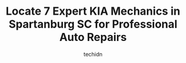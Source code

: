 ---
layout: ampstory
image: https://images.unsplash.com/photo-1488610883421-64eb350d7f12?ixlib=rb-4.0.3&ixid=MnwxMjA3fDB8MHxwaG90by1wYWdlfHx8fGVufDB8fHx8&auto=format&fit=crop&w=640&h=853&q=80
author: techidn
featured: false
description: If youre in need of trustworthy and skilled KIA Mechanic in Spartanburg SC, USA, youll be pleased to discover the 7 best KIA Mechanic in town. Their expertise and commitment to customer sa
title: Locate 7 Expert KIA Mechanics in Spartanburg SC for Professional Auto Repairs
cover:
   title: Locate 7 Expert KIA Mechanics in Spartanburg SC for Professional Auto Repairs
   subtitle: Rickpate
   background: https://images.unsplash.com/photo-1488610883421-64eb350d7f12?ixlib=rb-4.0.3&ixid=MnwxMjA3fDB8MHxwaG90by1wYWdlfHx8fGVufDB8fHx8&auto=format&fit=crop&w=640&h=853&q=80

pages: 
 - layout: thirds
   top: <h1>#1 Benson Kia of Spartanburg</h1>
   bottom: "<p>I did not go in to buy a car.  I went to have an oil change.  While there, I saw a 2022 Telluride, that I was interested in.  Christian Norman was there and assisted me, </p>"
   background: https://www.knot35.com/toplist/wp-content/uploads/2023/06/best-kia-mechanic-1-in-spartanburg-sc-1685835759.jpeg
   backgroundblur: true
 - layout: thirds
   top: <h1>#2 Firestone Complete Auto Care</h1>
   bottom: "<p>250 W Blackstock Rd, Spartanburg, SC 29301, United States</p>"
   background: https://www.knot35.com/toplist/wp-content/uploads/2023/06/best-kia-mechanic-2-in-spartanburg-sc-1685835760.jpeg
   cta:
      link: https://www.knot35.com/toplist/locate-7-expert-kia-mechanics-in-spartanburg-sc-for-professional-auto-repairs/
      text: Locate 7 Expert KIA Mechanics in Spartanburg SC for Professional Auto Repairs
 - layout: thirds
   top: <h1>#3 Kars R Us</h1>
   bottom: "<p>1484 Asheville Hwy, Spartanburg, SC 29303, United States</p>"
   background: https://www.knot35.com/toplist/wp-content/uploads/2023/06/best-kia-mechanic-3-in-spartanburg-sc-1685835760.jpeg
   cta:
      link: https://www.knot35.com/toplist/locate-7-expert-kia-mechanics-in-spartanburg-sc-for-professional-auto-repairs/
      text: Locate 7 Expert KIA Mechanics in Spartanburg SC for Professional Auto Repairs
 - layout: thirds
   top: <h1>#4 Reidville Road Auto Service, Inc</h1>
   bottom: "<p>395 E Blackstock Rd, Spartanburg, SC 29301, United States</p>"
   background: https://images.unsplash.com/photo-1534312527009-56c7016453e6?ixlib=rb-4.0.3&ixid=MnwxMjA3fDB8MHxwaG90by1wYWdlfHx8fGVufDB8fHx8&auto=format&fit=crop&w=640&h=853&q=80
   cta:
      link: https://www.knot35.com/toplist/locate-7-expert-kia-mechanics-in-spartanburg-sc-for-professional-auto-repairs/
      text: Locate 7 Expert KIA Mechanics in Spartanburg SC for Professional Auto Repairs
 - layout: thirds
   top: <h1>#5 MasterTech Auto Repair</h1>
   bottom: "<p>151 S Forest St, Spartanburg, SC 29306, United States</p>"
   background: https://plus.unsplash.com/premium_photo-1664640458616-3c74f8cb4589?ixlib=rb-4.0.3&ixid=MnwxMjA3fDB8MHxwaG90by1wYWdlfHx8fGVufDB8fHx8&auto=format&fit=crop&w=640&h=853&q=80
   cta:
      link: https://www.knot35.com/toplist/locate-7-expert-kia-mechanics-in-spartanburg-sc-for-professional-auto-repairs/
      text: Locate 7 Expert KIA Mechanics in Spartanburg SC for Professional Auto Repairs
 - layout: thirds
   top: <h1>#6 Spartanburg Collision</h1>
   bottom: "<p>8180 Valley Falls Rd, Spartanburg, SC 29303, United States</p>"
   background: https://images.unsplash.com/photo-1509114397022-ed747cca3f65?ixlib=rb-4.0.3&ixid=MnwxMjA3fDB8MHxwaG90by1wYWdlfHx8fGVufDB8fHx8&auto=format&fit=crop&w=640&h=853&q=80
   cta:
      link: https://www.knot35.com/toplist/locate-7-expert-kia-mechanics-in-spartanburg-sc-for-professional-auto-repairs/
      text: Locate 7 Expert KIA Mechanics in Spartanburg SC for Professional Auto Repairs
 - layout: thirds
   top: <h1>#7 Family First Autos</h1>
   bottom: "<p>523 W Main St, Spartanburg, SC 29301, United States</p>"
   background: https://images.unsplash.com/photo-1527066579998-dbbae57f45ce?ixlib=rb-4.0.3&ixid=MnwxMjA3fDB8MHxwaG90by1wYWdlfHx8fGVufDB8fHx8&auto=format&fit=crop&w=640&h=853&q=80
   cta:
      link: https://www.knot35.com/toplist/locate-7-expert-kia-mechanics-in-spartanburg-sc-for-professional-auto-repairs/
      text: Locate 7 Expert KIA Mechanics in Spartanburg SC for Professional Auto Repairs
 - layout: thirds
   middle: Continue reading...
   background: https://images.unsplash.com/photo-1484589065579-248aad0d8b13?ixlib=rb-4.0.3&ixid=MnwxMjA3fDB8MHxwaG90by1wYWdlfHx8fGVufDB8fHx8&auto=format&fit=crop&w=640&h=853&q=80
   cta:
      link: https://www.knot35.com/toplist/locate-7-expert-kia-mechanics-in-spartanburg-sc-for-professional-auto-repairs/
      text: Locate 7 Expert KIA Mechanics in Spartanburg SC for Professional Auto Repairs
      
---
